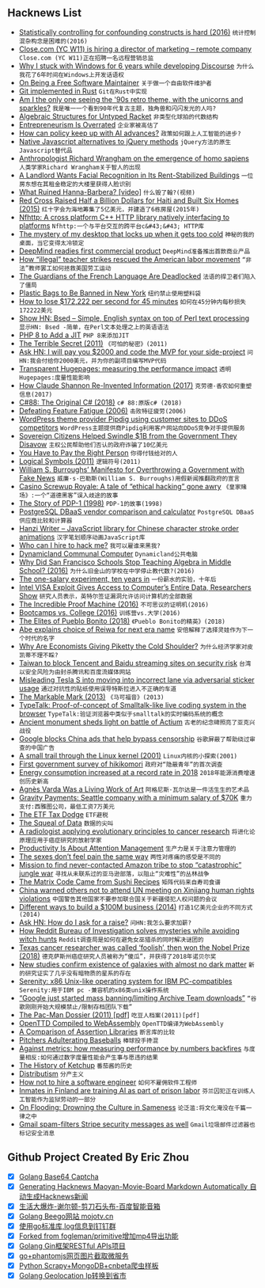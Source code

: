 ## Hacknews List


- [Statistically controlling for confounding constructs is hard (2016)](https://journals.plos.org/plosone/article?id=10.1371/journal.pone.0152719)  `统计控制混杂构念是困难的(2016)`
- [Close.com (YC W11) is hiring a director of marketing – remote company](https://jobs.lever.co/close.io/26a9072c-4ede-42b5-b2a6-43ac6742ccde?lever-origin=applied&amp;lever-source%5B%5D=HN)  `Close.com (YC W11)正在招聘一名远程营销总监`
- [Why I stuck with Windows for 6 years while developing Discourse](https://samsaffron.com/archive/2019/03/31/why-i-stuck-with-windows-for-6-years-while-developing-discourse)  `为什么我花了6年时间在Windows上开发话语权`
- [On Being a Free Software Maintainer](https://feaneron.com/2019/03/28/on-being-a-free-software-maintainer/)  `关于做一个自由软件维护者`
- [Git implemented in Rust](https://github.com/chrisdickinson/git-rs)  `Git在Rust中实现`
- [Am I the only one seeing the &#39;90s retro theme, with the unicorns and sparkles?](https://meta.stackoverflow.com/questions/382047/am-i-the-only-one-seeing-the-90s-retro-theme-with-the-unicorns-and-sparkles)  `我是唯一一个看到90年代复古主题，独角兽和闪闪发光的人吗?`
- [Algebraic Structures for Untyped Racket](https://github.com/dedbox/racket-algebraic)  `非类型化球拍的代数结构`
- [Entrepreneurism Is Overrated](http://greyenlightenment.com/entrepreneurism-is-overrated/)  `企业家被高估了`
- [How can policy keep up with AI advances?](https://80000hours.org/podcast/episodes/openai-askell-brundage-clark-latest-in-ai-policy-and-strategy/)  `政策如何跟上人工智能的进步?`
- [Native Javascript alternatives to jQuery methods](https://github.com/nefe/You-Dont-Need-jQuery)  `jQuery方法的原生Javascript替代品`
- [Anthropologist Richard Wrangham on the emergence of homo sapiens](http://www.spiegel.de/international/interview-with-anthropologist-richard-wrangham-a-1259252.html)  `人类学家Richard Wrangham关于智人的出现`
- [A Landlord Wants Facial Recognition in Its Rent-Stabilized Buildings](https://www.nytimes.com/2019/03/28/nyregion/rent-stabilized-buildings-facial-recognition.html)  `一位房东想在其租金稳定的大楼里获得人脸识别`
- [What Ruined Hanna-Barbera? [video]](https://www.youtube.com/watch?v=CWgcizAgxOs)  `什么毁了翰?(视频)`
- [Red Cross Raised Half a Billion Dollars for Haiti ­and Built Six Homes (2015)](https://www.propublica.org/article/how-the-red-cross-raised-half-a-billion-dollars-for-haiti-and-built-6-homes)  `红十字会为海地筹集了5亿美元，并建造了6栋房屋(2015年)`
- [Nfhttp: A cross platform C&#43;&#43; HTTP library natively interfacing to platforms](https://github.com/spotify/NFHTTP)  `Nfhttp:一个与平台交互的跨平台c&#43;&#43; HTTP库`
- [The mystery of my desktop that locks up when it gets too cold](https://utcc.utoronto.ca/~cks/space/blog/tech/ColdLockupMachineMystery)  `神秘的我的桌面，当它变得太冷锁定`
- [DeepMind readies first commercial product](https://www.ft.com/content/0e099914-514a-11e9-9c76-bf4a0ce37d49)  `DeepMind准备推出首款商业产品`
- [How “illegal” teacher strikes rescued the American labor movement](https://news.vice.com/en_us/article/mbzza3/how-illegal-teacher-strikes-rescued-the-american-labor-movement)  `“非法”教师罢工如何拯救美国劳工运动`
- [The Guardians of the French Language Are Deadlocked](https://www.nytimes.com/2019/03/03/world/europe/academie-francaise-france-deadlock.html)  `法语的捍卫者们陷入了僵局`
- [Plastic Bags to Be Banned in New York](https://www.nytimes.com/2019/03/28/nyregion/plastic-bag-ban-.html)  `纽约禁止使用塑料袋`
- [How to lose $172,222 per second for 45 minutes](https://sweetness.hmmz.org/2013-10-22-how-to-lose-172222-a-second-for-45-minutes.html)  `如何在45分钟内每秒损失172222美元`
- [Show HN: Bsed – Simple, English syntax on top of Perl text processing](https://github.com/andrewbihl/bsed)  `显示HN: Bsed -简单，在Perl文本处理之上的英语语法`
- [PHP 8 to Add a JIT](https://blog.krakjoe.ninja/2019/03/php-gr8.html)  `PHP 8来添加JIT`
- [The Terrible Secret (2011)](https://blog.corememory.io/tom-bombadil.html)  `《可怕的秘密》(2011)`
- [Ask HN: I will pay you $2000 and code the MVP for your side-project](item?id=19536156)  `问HN:我会付给你2000美元，并为你的副项目编写MVP代码`
- [Transparent Hugepages: measuring the performance impact](https://alexandrnikitin.github.io/blog/transparent-hugepages-measuring-the-performance-impact/)  `透明Hugepages:度量性能影响`
- [How Claude Shannon Re-Invented Information (2017)](http://nautil.us/issue/51/limits/how-information-got-re_invented)  `克劳德·香农如何重塑信息(2017)`
- [C#88: The Original C# (2018)](https://medium.com/@ricomariani/c-88-the-original-c-66a1b5de47d7)  `c# 88:原版c# (2018)`
- [Defeating Feature Fatigue (2006)](https://hbr.org/2006/02/defeating-feature-fatigue)  `击败特征疲劳(2006)`
- [WordPress theme provider Pipdig using customer sites to DDoS competitors](https://www.jemjabella.co.uk/2019/security-alert-pipdig-insecure-ddosing-competitors/)  `WordPress主题提供商Pipdig利用客户网站向DDoS竞争对手提供服务`
- [Sovereign Citizens Helped Swindle $1B from the Government They Disavow](https://www.nytimes.com/2019/03/29/business/sovereign-citizens-financial-crime.html#)  `主权公民帮助他们否认的政府诈骗了10亿美元`
- [You Have to Pay the Right Person](https://www.bloomberg.com/opinion/articles/2019-03-13/you-have-to-pay-the-right-person)  `你得付钱给对的人`
- [Logical Symbols (2011)](http://www.philosophypages.com/lg/e10a.htm)  `逻辑符号(2011)`
- [William S. Burroughs’ Manifesto for Overthrowing a Government with Fake News](http://www.openculture.com/2019/03/william-s-burroughs-manifesto-for-overthrowing-a-corrupt-government-with-fake-news.html)  `威廉·s·巴勒斯(William S. Burroughs)用假新闻推翻政府的宣言`
- [Casino Screwup Royale: A tale of “ethical hacking” gone awry](https://arstechnica.com/information-technology/2019/03/50-shades-of-greyhat-a-study-in-how-not-to-handle-security-disclosures/)  `《皇家赌场》:一个“道德黑客”误入歧途的故事`
- [The Story of PDP-1 (1998)](https://gordonbell.azurewebsites.net/digital/timeline/pdp-1story.htm)  `PDP-1的故事(1998)`
- [PostgreSQL DBaaS vendor comparison and calculator](https://barnabas.me/articles/postgres-dbaas.html)  `PostgreSQL DBaaS供应商比较和计算器`
- [Hanzi Writer – JavaScript library for Chinese character stroke order animations](https://chanind.github.io/hanzi-writer/)  `汉字笔划顺序动画JavaScript库`
- [Who can I hire to hack me?](https://shkspr.mobi/blog/2019/03/who-can-i-hire-to-hack-me/)  `我可以雇谁来黑我?`
- [Dynamicland Communal Computer](https://dynamicland.org/)  `Dynamicland公共电脑`
- [Why Did San Francisco Schools Stop Teaching Algebra in Middle School? (2016)](https://priceonomics.com/why-did-san-francisco-schools-stop-teaching/)  `为什么旧金山的学校在中学停止教代数?(2016)`
- [The one-salary experiment, ten years in](https://iwantmyname.com/blog/the-one-salary-experiment-ten-years-in)  `一份薪水的实验，十年后`
- [Intel VISA Exploit Gives Access to Computer’s Entire Data, Researchers Show](https://gadgets.ndtv.com/laptops/news/intel-visa-sa-00086-exploit-researchers-computer-data-access-2014854)  `研究人员表示，英特尔签证漏洞允许访问计算机的全部数据`
- [The Incredible Proof Machine (2016)](http://incredible.pm)  `不可思议的证明机(2016)`
- [Bootcamps vs. College (2016)](https://triplebyte.com/blog/bootcamps-vs-college)  `训练营vs.大学(2016)`
- [The Elites of Pueblo Bonito (2018)](https://thefifthwave.wordpress.com/2018/05/02/the-elites-of-pueblo-bonito/)  `《Pueblo Bonito的精英》(2018)`
- [Abe explains choice of Reiwa for next era name](https://japantoday.com/category/national/japan-names-new-era-reiwa)  `安倍解释了选择灵娃作为下一个时代的名字`
- [Why Are Economists Giving Piketty the Cold Shoulder?](http://bostonreview.net/class-inequality/marshall-steinbaum-why-are-economists-giving-piketty-cold-shoulder)  `为什么经济学家对皮凯蒂不理不睬?`
- [Taiwan to block Tencent and Baidu streaming sites on security risk](https://asia.nikkei.com/Politics/International-relations/Taiwan-to-block-Tencent-and-Baidu-streaming-sites-on-security-risk)  `台湾以安全风险为由封杀腾讯和百度流媒体网站`
- [Misleading Tesla S into moving into incorrect lane via adversarial sticker usage](https://twitter.com/ashk4n/status/1112025340644196352)  `通过对抗性的贴纸使用误导特斯拉进入不正确的车道`
- [The Markable Mark (2013)](http://www.markability.net/)  `《马可福音》(2013)`
- [TypeTalk: Proof-of-concept of Smalltalk-like live coding system in the browser](http://cowlark.com/typetalk/)  `TypeTalk:验证浏览器中类似于smalltalk的实时编码系统的概念`
- [Ancient monument sheds light on battle of Actium](https://www.independent.co.uk/news/science/archaeology/roman-empire-cleopatra-octavian-ceasar-egypt-battle-sea-nicopolis-history-archaeology-a8843886.html)  `古老的纪念碑照亮了亚克兴战役`
- [Google blocks China ads that help bypass censorship](https://www.ft.com/content/1091cf20-5209-11e9-b401-8d9ef1626294)  `谷歌屏蔽了帮助绕过审查的中国广告`
- [A small trail through the Linux kernel (2001)](https://www.win.tue.nl/~aeb/linux/vfs/trail.html)  `Linux内核的小探索(2001)`
- [First government survey of hikikomori](https://www.japantimes.co.jp/news/2019/03/29/national/613000-japan-aged-40-64-recluses-says-first-government-survey-hikikomori/)  `政府对“隐蔽青年”的首次调查`
- [Energy consumption increased at a record rate in 2018](https://www.economist.com/graphic-detail/2019/03/26/energy-consumption-increased-at-a-record-rate-in-2018)  `2018年能源消费增速创历史新高`
- [Agnès Varda Was a Living Work of Art](https://www.hollywoodreporter.com/news/agn-s-varda-was-a-living-work-art-1198251)  `阿格尼斯·瓦尔达是一件活生生的艺术品`
- [Gravity Payments: Seattle company with a minimum salary of $70K](https://www.nytimes.com/2019/03/30/opinion/sunday/dan-price-minimum-wage.html)  `重力支付:西雅图公司，最低工资7万美元`
- [The ETF Tax Dodge](https://www.bloomberg.com/graphics/2019-etf-tax-dodge-lets-investors-save-big/)  `ETF避税`
- [The Squeal of Data](https://tedium.co/2019/03/14/teletype-computer-evolution-history/)  `数据的尖叫`
- [A radiologist applying evolutionary principles to cancer research](https://www.wired.com/story/cancer-treatment-darwin-evolution/)  `将进化论原理应用于癌症研究的放射学家`
- [Productivity Is About Attention Management](https://www.nytimes.com/2019/03/28/smarter-living/productivity-isnt-about-time-management-its-about-attention-management.html)  `生产力是关于注意力管理的`
- [The sexes don’t feel pain the same way](https://www.nature.com/articles/d41586-019-00895-3)  `两性对疼痛的感受是不同的`
- [Mission to find never-contacted Amazon tribe to stop “catastrophic” jungle war](https://www.mirror.co.uk/news/world-news/mission-find-never-contacted-amazon-14106577)  `寻找从未联系过的亚马逊部落，以阻止“灾难性”的丛林战争`
- [The Matrix Code Came from Sushi Recipes](https://www.wired.com/story/the-matrix-code-sushi-recipe/)  `矩阵代码来自寿司食谱`
- [China warned others not to attend UN meeting on Xinjiang human rights violations](https://www.hongkongfp.com/2019/04/01/china-warned-countries-not-attend-un-meeting-xinjiang-human-rights-violations/)  `中国警告其他国家不要参加联合国关于新疆侵犯人权问题的会议`
- [Different ways to build a $100M business (2014)](http://christophjanz.blogspot.com/2014/10/five-ways-to-build-100-million-business.html)  `打造1亿美元企业的不同方式(2014)`
- [Ask HN: How do I ask for a raise?](item?id=19541937)  `问HN:我怎么要求加薪?`
- [How Reddit Bureau of Investigation solves mysteries while avoiding witch hunts](https://www.wired.co.uk/article/moderators-rbi-reddit-fbi)  `Reddit调查局是如何在避免女巫猎杀的同时解决谜团的`
- [Texas cancer researcher was called ‘foolish’, then won the Nobel Prize (2018)](https://www.washingtonpost.com/nation/2019/03/25/texas-scientist-was-called-foolish-arguing-immune-system-could-fight-cancer-then-he-won-nobel-prize/)  `德克萨斯州癌症研究人员被称为“傻瓜”，并获得了2018年诺贝尔奖`
- [New studies confirm existence of galaxies with almost no dark matter](https://news.yale.edu/2019/03/29/new-studies-confirm-existence-galaxies-almost-no-dark-matter)  `新的研究证实了几乎没有暗物质的星系的存在`
- [Serenity: x86 Unix-like operating system for IBM PC-compatibles](https://github.com/awesomekling/serenity)  `Serenity:用于IBM pc -兼容机的x86类unix操作系统`
- [“Google just started mass banning/limiting Archive Team downloads”](https://twitter.com/textfiles/status/1112494767601053696)  `“谷歌刚刚开始大规模禁止/限制存档团队下载”`
- [The Pac-Man Dossier (2011) [pdf]](http://tralvex.com/download/forum/The%20Pac-Man%20Dossier.pdf)  `吃豆人档案(2011)[pdf]`
- [OpenTTD Compiled to WebAssembly](https://milek7.pl/openttd-wasm/)  `OpenTTD编译为WebAssembly`
- [A Comparison of Assertion Libraries](https://blog.frankel.ch/comparison-assertion-libraries/)  `断言库的比较`
- [Pitchers Adulterating Baseballs](https://www.nytimes.com/2019/03/29/sports/baseball/pitching.html)  `棒球投手搀混`
- [Against metrics: how measuring performance by numbers backfires](https://aeon.co/ideas/against-metrics-how-measuring-performance-by-numbers-backfires)  `与度量相反:如何通过数字度量性能会产生事与愿违的结果`
- [The History of Ketchup](https://www.saturdayeveningpost.com/2019/01/the-history-of-ketchup/)  `番茄酱的历史`
- [Distributism](https://en.wikipedia.org/wiki/Distributism)  `分产主义`
- [How not to hire a software engineer](http://tonsky.me/blog/hiring/)  `如何不雇佣软件工程师`
- [Inmates in Finland are training AI as part of prison labor](https://www.theverge.com/2019/3/28/18285572/prison-labor-finland-artificial-intelligence-data-tagging-vainu)  `芬兰囚犯正在训练人工智能作为监狱劳动的一部分`
- [On Flooding: Drowning the Culture in Sameness](https://longreads.com/2019/03/29/on-flooding-drowning-the-culture-in-sameness/)  `论泛滥:将文化淹没在千篇一律之中`
- [Gmail spam-filters Stripe security messages as well](https://github.com/nh2/gmail-spamfilters-paypal-security-messages#update-gmail-spamfilters-stripe-as-well)  `Gmail垃圾邮件过滤器也标记安全消息`

## Github Project Created By Eric Zhou

- [x] [Golang Base64 Captcha](https://github.com/mojocn/base64Captcha)
- [x] [Generating Hacknews Maoyan-Movie-Board Markdown Automatically 自动生成Hacknews新闻](https://github.com/dejavuzhou/md-genie)
- [x] [生活大爆炸-谢尔顿-剪刀石头布-百度智能音箱](https://github.com/mojocn/dueros-bang-game)
- [x] [Golang Beego网站 mojotv.cn](https://github.com/mojocn/www.mojotv.cn)
- [x] [使用go标准库,log信息到钉钉群](https://github.com/mojocn/dooger)
- [x] [Forked from fogleman/primitive增加mp4导出功能](https://github.com/mojocn/primitive)
- [x] [Golang Gin框架RESTful APIs项目](https://github.com/JJJJJJJerk/ezier-golang-web-api-framework)
- [x] [go+phantomjs网页图片截取微服务](https://github.com/mojocn/screen_shot)
- [x] [Python Scrapy+MongoDB+cnbeta爬虫样板](https://github.com/mojocn/scrapy_mongodb_boilerplate_cnbeta)
- [x] [Golang Geolocation Ip转换到省市](https://github.com/mojocn/ip2location)